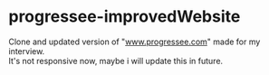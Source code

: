 # progressee-improvedWebsite
Clone and updated version of "www.progressee.com"  made for my interview.<br>
It's not responsive now, maybe i will update this in future.
